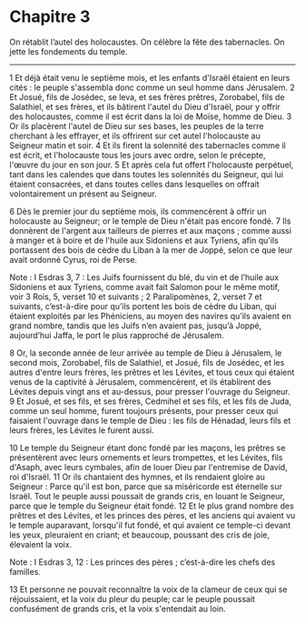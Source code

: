 # Chapitre 3

On rétablit l’autel des holocaustes.
On célèbre la fête des tabernacles.
On jette les fondements du temple.

***

1 Et déjà était venu le septième mois, et les enfants d'Israël étaient en leurs cités : le peuple s'assembla donc comme un seul homme dans Jérusalem. 2 Et Josué, fils de Josédec, se leva, et ses frères prêtres, Zorobabel, fils de Salathiel, et ses frères, et ils bâtirent l'autel du Dieu d'Israël, pour y offrir des holocaustes, comme il est écrit dans la loi de Moïse, homme de Dieu. 3 Or ils placèrent l'autel de Dieu sur ses bases, les peuples de la terre cherchant à les effrayer, et ils offrirent sur cet autel l'holocauste au Seigneur matin et soir. 4 Et ils firent la solennité des tabernacles comme il est écrit, et l'holocauste tous les jours avec ordre, selon le précepte, l'œuvre du jour en son jour. 5 Et après cela fut offert l'holocauste perpétuel, tant dans les calendes que dans toutes les solennités du Seigneur, qui lui étaient consacrées, et dans toutes celles dans lesquelles on offrait volontairement un présent au Seigneur.


6 Dès le premier jour du septième mois, ils commencèrent à offrir un holocauste au Seigneur; or le temple de Dieu n'était pas encore fondé. 7 Ils donnèrent de l'argent aux tailleurs de pierres et aux maçons ; comme aussi à manger et à boire et de l'huile aux Sidoniens et aux Tyriens, afin qu'ils portassent des bois de cèdre du Liban à la mer de Joppé, selon ce que leur avait ordonné Cyrus, roi de Perse.

<span class="bible-note">Note : </span> I Esdras 3, 7 : Les Juifs fournissent du blé, du vin et de l’huile aux Sidoniens et aux Tyriens, comme avait fait Salomon pour le même motif, voir 3 Rois, 5, verset 10 et suivants ; 2 Paralipomènes, 2, verset 7 et suivants, c’est-à-dire pour qu’ils portent les bois de cèdre du Liban, qui étaient exploités par les Phéniciens, au moyen des navires qu’ils avaient en grand nombre, tandis que les Juifs n’en avaient pas, jusqu’à Joppé, aujourd’hui Jaffa, le port le plus rapproché de Jérusalem.


8 Or, la seconde année de leur arrivée au temple de Dieu à Jérusalem, le second mois, Zorobabel, fils de Salathiel, et Josué, fils de Josédec, et les autres d'entre leurs frères, les prêtres et les Lévites, et tous ceux qui étaient venus de la captivité à Jérusalem, commencèrent, et ils établirent des Lévites depuis vingt ans et au-dessus, pour presser l'ouvrage du Seigneur. 9 Et Josué, et ses fils, et ses frères, Cedmihel et ses fils, et les fils de Juda, comme un seul homme, furent toujours présents, pour presser ceux qui faisaient l'ouvrage dans le temple de Dieu : les fils de Hénadad, leurs fils et leurs frères, les Lévites le furent aussi.


10 Le temple du Seigneur étant donc fondé par les maçons, les prêtres se présentèrent avec leurs ornements et leurs trompettes, et les Lévites, fils d'Asaph, avec leurs cymbales, afin de louer Dieu par l'entremise de David, roi d'Israël. 11 Or ils chantaient des hymnes, et ils rendaient gloire au Seigneur : Parce qu'il est bon, parce que sa miséricorde est éternelle sur Israël. Tout le peuple aussi poussait de grands cris, en louant le Seigneur, parce que le temple du Seigneur était fondé. 12 Et le plus grand nombre des prêtres et des Lévites, et les princes des pères, et les anciens qui avaient vu le temple auparavant, lorsqu'il fut fondé, et qui avaient ce temple-ci devant les yeux, pleuraient en criant; et beaucoup, poussant des cris de joie, élevaient la voix.

<span class="bible-note">Note : </span> I Esdras 3, 12 : Les princes des pères ; c’est-à-dire les chefs des familles.

13 Et personne ne pouvait reconnaître la voix de la clameur de ceux qui se réjouissaient, et la voix du pleur du peuple; car le peuple poussait confusément de grands cris, et la voix s'entendait au loin.

